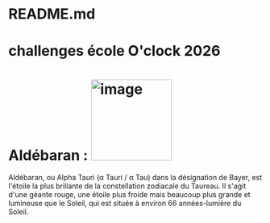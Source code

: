 # README.md
# challenges école O'clock 2026

# Aldébaran :  <img width="160" height="160" alt="image" src="https://github.com/user-attachments/assets/5c3efbc1-c0f4-4a0b-919d-763b052c0bf0" />
Aldébaran, ou Alpha Tauri (α Tauri / α Tau) dans la désignation de Bayer, est l'étoile la plus brillante de la constellation zodiacale du Taureau. Il s'agit d'une géante rouge, une étoile plus froide mais beaucoup plus grande et lumineuse que le Soleil, qui est située à environ 66 années-lumière du Soleil.
